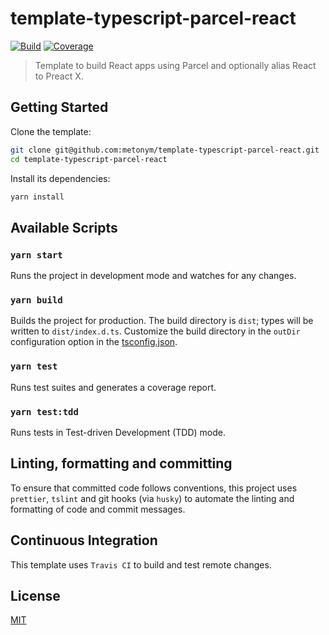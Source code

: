 # template-typescript-parcel-react

[![Build][build]][build-badge]
[![Coverage][codecov-shield]][codecov]

> Template to build React apps using Parcel and optionally alias React to Preact X.

## Getting Started

Clone the template:

```bash
git clone git@github.com:metonym/template-typescript-parcel-react.git
cd template-typescript-parcel-react
```

Install its dependencies:

```bash
yarn install
```

## Available Scripts

### `yarn start`

Runs the project in development mode and watches for any changes.

### `yarn build`

Builds the project for production. The build directory is `dist`; types will be written to `dist/index.d.ts`. Customize the build directory in the `outDir` configuration option in the [tsconfig.json](tsconfig.json).

### `yarn test`

Runs test suites and generates a coverage report.

### `yarn test:tdd`

Runs tests in Test-driven Development (TDD) mode.

## Linting, formatting and committing

To ensure that committed code follows conventions, this project uses `prettier`, `tslint` and git hooks (via `husky`) to automate the linting and formatting of code and commit messages.

## Continuous Integration

This template uses `Travis CI` to build and test remote changes.

## License

[MIT](LICENSE)

[build]: https://travis-ci.com/metonym/template-typescript-parcel-react.svg?branch=master
[build-badge]: https://travis-ci.com/metonym/template-typescript-parcel-react
[codecov]: https://codecov.io/gh/metonym/template-typescript-parcel-react
[codecov-shield]: https://img.shields.io/codecov/c/github/metonym/template-typescript-parcel-react.svg
